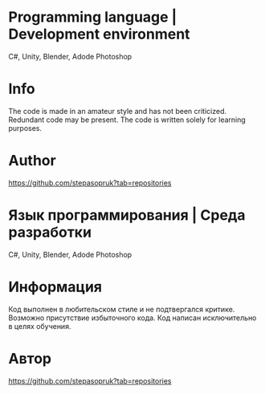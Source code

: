# Programming language | Development environment
С#, Unity, Blender, Adode Photoshop
# Info
The code is made in an amateur style and has not been criticized. 
Redundant code may be present.
The code is written solely for learning purposes.
# Author
https://github.com/stepasopruk?tab=repositories

# Язык программирования | Среда разработки
C#, Unity, Blender, Adode Photoshop
# Информация
Код выполнен в любительском стиле и не подтвергался критике. 
Возможно присутствие избыточного кода.
Код написан исключительно в целях обучения.
# Автор 
https://github.com/stepasopruk?tab=repositories
